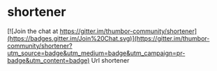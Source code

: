 # shortener

[![Join the chat at https://gitter.im/thumbor-community/shortener](https://badges.gitter.im/Join%20Chat.svg)](https://gitter.im/thumbor-community/shortener?utm_source=badge&utm_medium=badge&utm_campaign=pr-badge&utm_content=badge)
Url shortener
